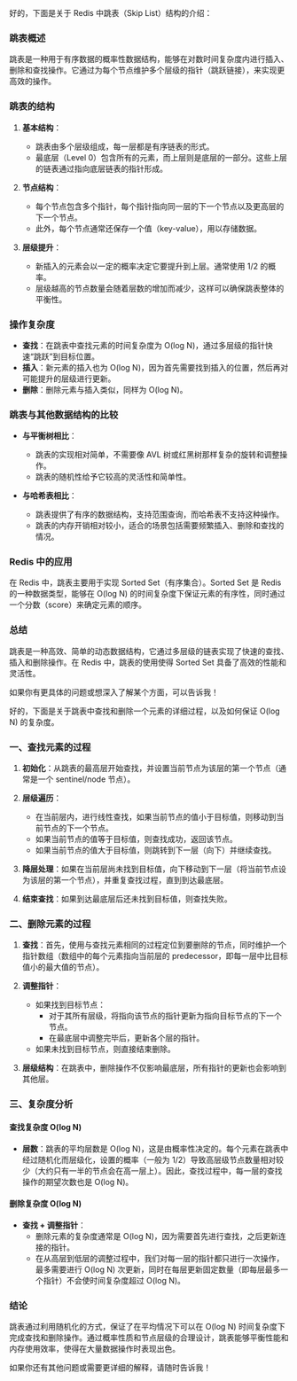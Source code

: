 好的，下面是关于 Redis 中跳表（Skip List）结构的介绍：

### 跳表概述

跳表是一种用于有序数据的概率性数据结构，能够在对数时间复杂度内进行插入、删除和查找操作。它通过为每个节点维护多个层级的指针（跳跃链接），来实现更高效的操作。

### 跳表的结构

1. **基本结构**：
    - 跳表由多个层级组成，每一层都是有序链表的形式。
    - 最底层（Level 0）包含所有的元素，而上层则是底层的一部分。这些上层的链表通过指向底层链表的指针形成。

2. **节点结构**：
    - 每个节点包含多个指针，每个指针指向同一层的下一个节点以及更高层的下一个节点。
    - 此外，每个节点通常还保存一个值（key-value），用以存储数据。

3. **层级提升**：
    - 新插入的元素会以一定的概率决定它要提升到上层。通常使用 1/2 的概率。
    - 层级越高的节点数量会随着层数的增加而减少，这样可以确保跳表整体的平衡性。

### 操作复杂度

- **查找**：在跳表中查找元素的时间复杂度为 O(log N)，通过多层级的指针快速“跳跃”到目标位置。
- **插入**：新元素的插入也为 O(log N)，因为首先需要找到插入的位置，然后再对可能提升的层级进行更新。
- **删除**：删除元素与插入类似，同样为 O(log N)。

### 跳表与其他数据结构的比较

- **与平衡树相比**：
    - 跳表的实现相对简单，不需要像 AVL 树或红黑树那样复杂的旋转和调整操作。
    - 跳表的随机性给予它较高的灵活性和简单性。

- **与哈希表相比**：
    - 跳表提供了有序的数据结构，支持范围查询，而哈希表不支持这种操作。
    - 跳表的内存开销相对较小，适合的场景包括需要频繁插入、删除和查找的情况。

### Redis 中的应用

在 Redis 中，跳表主要用于实现 Sorted Set（有序集合）。Sorted Set 是 Redis 的一种数据类型，能够在 O(log N) 的时间复杂度下保证元素的有序性，同时通过一个分数（score）来确定元素的顺序。

### 总结

跳表是一种高效、简单的动态数据结构，它通过多层级的链表实现了快速的查找、插入和删除操作。在 Redis 中，跳表的使用使得 Sorted Set 具备了高效的性能和灵活性。

如果你有更具体的问题或想深入了解某个方面，可以告诉我！


好的，下面是关于跳表中查找和删除一个元素的详细过程，以及如何保证 O(log N) 的复杂度。

### 一、查找元素的过程

1. **初始化**：从跳表的最高层开始查找，并设置当前节点为该层的第一个节点（通常是一个 sentinel/node 节点）。

2. **层级遍历**：
    - 在当前层内，进行线性查找，如果当前节点的值小于目标值，则移动到当前节点的下一个节点。
    - 如果当前节点的值等于目标值，则查找成功，返回该节点。
    - 如果当前节点的值大于目标值，则跳转到下一层（向下）并继续查找。

3. **降层处理**：如果在当前层尚未找到目标值，向下移动到下一层（将当前节点设为该层的第一个节点），并重复查找过程，直到到达最底层。

4. **结束查找**：如果到达最底层后还未找到目标值，则查找失败。

### 二、删除元素的过程

1. **查找**：首先，使用与查找元素相同的过程定位到要删除的节点，同时维护一个指针数组（数组中的每个元素指向当前层的 predecessor，即每一层中比目标值小的最大值的节点）。

2. **调整指针**：
    - 如果找到目标节点：
        - 对于其所有层级，将指向该节点的指针更新为指向目标节点的下一个节点。
        - 在最底层中调整完毕后，更新各个层的指针。
    - 如果未找到目标节点，则直接结束删除。

3. **层级结构**：在跳表中，删除操作不仅影响最底层，所有指针的更新也会影响到其他层。

### 三、复杂度分析

#### 查找复杂度 O(log N)
- **层数**：跳表的平均层数是 O(log N)，这是由概率性决定的。每个元素在跳表中经过随机化而层级化，设置的概率（一般为 1/2）导致高层级节点数量相对较少（大约只有一半的节点会在高一层上）。因此，查找过程中，每一层的查找操作的期望次数也是 O(log N)。

#### 删除复杂度 O(log N)
- **查找 + 调整指针**：
    - 删除元素的复杂度通常是 O(log N)，因为需要首先进行查找，之后更新连接的指针。
    - 在从高层到低层的调整过程中，我们对每一层的指针都只进行一次操作，最多需要进行 O(log N) 次更新，同时在每层更新固定数量（即每层最多一个指针）不会使时间复杂度超过 O(log N)。

### 结论

跳表通过利用随机化的方式，保证了在平均情况下可以在 O(log N) 时间复杂度下完成查找和删除操作。通过概率性质和节点层级的合理设计，跳表能够平衡性能和内存使用效率，使得在大量数据操作时表现出色。

如果你还有其他问题或需要更详细的解释，请随时告诉我！